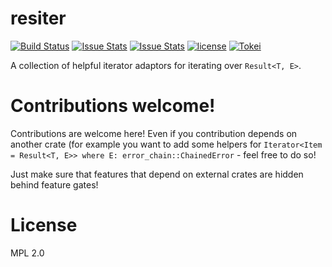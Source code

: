 # resiter

[![Build Status](https://travis-ci.org/matthiasbeyer/resiter.svg?branch=master)](https://travis-ci.org/matthiasbeyer/resiter)
[![Issue Stats](http://www.issuestats.com/github/matthiasbeyer/resiter/badge/pr?style=flat-square)](http://www.issuestats.com/github/matthiasbeyer/resiter)
[![Issue Stats](http://www.issuestats.com/github/matthiasbeyer/resiter/badge/issue?style=flat-square)](http://www.issuestats.com/github/matthiasbeyer/resiter)
[![license](https://img.shields.io/github/license/matthiasbeyer/resiter.svg?maxAge=2592000?style=flat-square)]()
[![Tokei](https://tokei.rs/b1/github/matthiasbeyer/resiter)](https://github.com/matthiasbeyer/resiter)

A collection of helpful iterator adaptors for iterating over `Result<T, E>`.

# Contributions welcome!

Contributions are welcome here! Even if you contribution depends on another
crate (for example you want to add some helpers for `Iterator<Item = Result<T,
E>> where E: error_chain::ChainedError` - feel free to do so!

Just make sure that features that depend on external crates are hidden behind
feature gates!

# License

MPL 2.0

